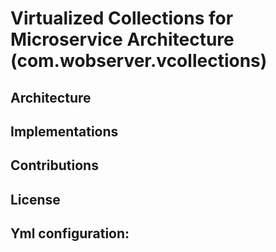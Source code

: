 # Virtualized Collections for Microservice Architecture (com.wobserver.vcollections)

## Architecture

## Implementations

## Contributions

## License


## Yml configuration:

